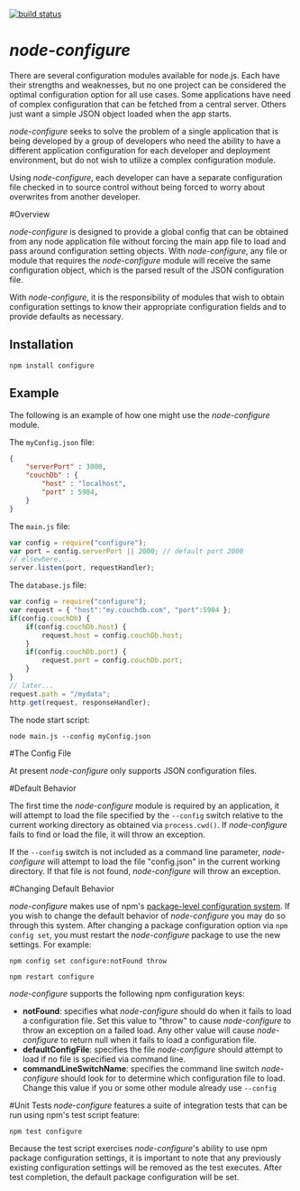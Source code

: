 [![build status](https://secure.travis-ci.org/randolpho/node-configure.png)](http://travis-ci.org/randolpho/node-configure)
# _node-configure_

There are several configuration modules available for node.js. Each have their strengths and weaknesses, but
no one project can be considered the optimal configuration option for all use cases. Some applications have
need of complex configuration that can be fetched from a central server. Others just want a simple JSON object
loaded when the app starts.

_node-configure_ seeks to solve the problem of a single application that is being developed by a group of
developers who need the ability to have a different application configuration for each developer and deployment environment,
but do not wish to utilize a complex configuration module.

Using _node-configure_, each developer can have a separate configuration file checked in to source control without
being forced to worry about overwrites from another developer.

#Overview

_node-configure_ is designed to provide a global config that can be obtained from any node application file without
forcing the main app file to load and pass around configuration setting objects. With _node-configure_, any file or
module that requires the _node-configure_ module will receive the same configuration object, which is the parsed
result of the JSON configuration file.

With _node-configure_, it is the responsibility of modules that wish to obtain configuration settings to know
their appropriate configuration fields and to provide defaults as necessary.

## Installation

    npm install configure

## Example
The following is an example of how one might use the _node-configure_ module.

The `myConfig.json` file:

```json
{
    "serverPort" : 3000,
    "couchDb" : {
        "host" : "localhost",
        "port" : 5984,
    }
}
```

The `main.js` file:

```javascript
var config = require("configure");
var port = config.serverPort || 2000; // default port 2000
// elsewhere...
server.listen(port, requestHandler);
```

The `database.js` file:

```javascript
var config = require("configure");
var request = { "host":"my.couchdb.com", "port":5984 };
if(config.couchDb) {
    if(config.couchDb.host) {
        request.host = config.couchDb.host;
    }
    if(config.couchDb.port) {
        request.port = config.couchDb.port;
    }
}
// later...
request.path = "/mydata";
http.get(request, responseHandler);
```

The node start script:

    node main.js --config myConfig.json

#The Config File

At present _node-configure_ only supports JSON configuration files.

#Default Behavior

The first time the _node-configure_ module is required by an application, it will attempt to load the file specified
by the `--config` switch relative to the current working directory as obtained via `process.cwd()`. If
_node-configure_ fails to find or load the file, it will throw an exception.

If the `--config` switch is not included as a command line parameter, _node-configure_ will attempt to load the file
"config.json" in the current working directory. If that file is not found, _node-configure_ will throw an exception.

#Changing Default Behavior

_node-configure_ makes use of npm's
[package-level configuration system](http://npmjs.org/doc/config.html#Per-Package-Config-Settings). If you wish to
change the default behavior of _node-configure_ you may do so through this system. After changing a package
configuration option via `npm config set`, you must restart the _node-configure_ package to use the new settings.
For example:

    npm config set configure:notFound throw

    npm restart configure


_node-configure_ supports the following npm configuration keys:

* **notFound**: specifies what _node-configure_ should do when it fails to load a configuration file. Set this value
to "throw" to cause _node-configure_ to throw an exception on a failed load. Any other value will cause _node-configure_
to return null when it fails to load a configuration file.
* **defaultConfigFile**: specifies the file _node-configure_ should attempt to load if no file is specified via
command line.
* **commandLineSwitchName**: specifies the command line switch _node-configure_ should look for to determine which
configuration file to load. Change this value if you or some other module already use `--config`

#Unit Tests
_node-configure_ features a suite of integration tests that can be run using npm's test script feature:

    npm test configure

Because the test script exercises _node-configure_'s ability to use npm package configuration settings, 
it is important to note that any previously existing configuration settings will be removed as the test
executes. After test completion, the default package configuration will be set. 